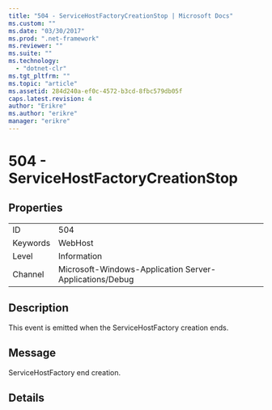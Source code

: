 ```yaml
---
title: "504 - ServiceHostFactoryCreationStop | Microsoft Docs"
ms.custom: ""
ms.date: "03/30/2017"
ms.prod: ".net-framework"
ms.reviewer: ""
ms.suite: ""
ms.technology: 
  - "dotnet-clr"
ms.tgt_pltfrm: ""
ms.topic: "article"
ms.assetid: 284d240a-ef0c-4572-b3cd-8fbc579db05f
caps.latest.revision: 4
author: "Erikre"
ms.author: "erikre"
manager: "erikre"
---
```

# 504 - ServiceHostFactoryCreationStop
## Properties  
  
|||  
|-|-|  
|ID|504|  
|Keywords|WebHost|  
|Level|Information|  
|Channel|Microsoft-Windows-Application Server-Applications/Debug|  
  
## Description  
 This event is emitted when the ServiceHostFactory creation ends.  
  
## Message  
 ServiceHostFactory end creation.  
  
## Details